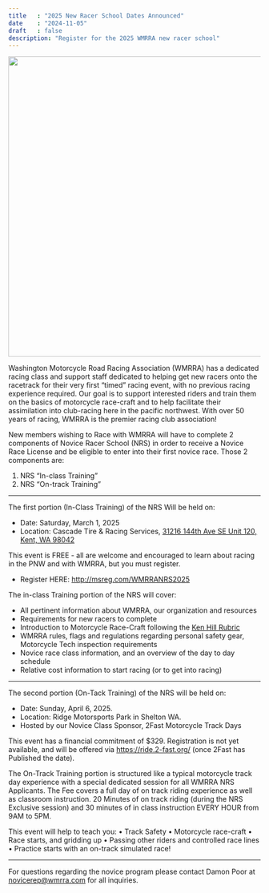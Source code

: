 ```yaml
---
title   : "2025 New Racer School Dates Announced"
date    : "2024-11-05"
draft   : false
description: "Register for the 2025 WMRRA new racer school"
---
```


<div class="news-hero-image">
  <img src="/images/2025_NRS.jpg" width="600">
</div>


Washington Motorcycle Road Racing Association (WMRRA) has a dedicated racing class and support staff dedicated to helping get new racers onto the racetrack for their very first “timed” racing event, with no previous racing experience required. Our goal is to support interested riders and train them on the basics of motorcycle race-craft and to help facilitate their assimilation into club-racing here in the pacific northwest.  With over 50 years of racing, WMRRA is the premier racing club association!

New members wishing to Race with WMRRA will have to complete 2 components of Novice Racer School (NRS) in order to receive a Novice Race License and be eligible to enter into their first novice race. Those 2 components are: 
1) NRS “In-class Training” 
2) NRS “On-track Training”

---

The first portion (In-Class Training) of the NRS Will be held on: 
* Date: Saturday, March 1, 2025
* Location: Cascade Tire & Racing Services, 
[31216 144th Ave SE Unit 120, Kent, WA 98042](https://maps.app.goo.gl/34F4NXrZVLpimAEE9)

This event is FREE - all are welcome and encouraged to learn about racing in the PNW and with WMRRA, but you must register.
* Register HERE: http://msreg.com/WMRRANRS2025

The in-class Training portion of the NRS will cover:
* All pertinent information about WMRRA, our organization and resources
* Requirements for new racers to complete
* Introduction to Motorcycle Race-Craft following the [Ken Hill Rubric](https://substack.com/@kenhill)
* WMRRA rules, flags and regulations regarding personal safety gear, Motorcycle Tech inspection requirements
* Novice race class information, and an overview of the day to day schedule 
* Relative cost information to start racing (or to get into racing)

---

The second portion (On-Tack Training) of the NRS will be held on:
* Date: Sunday, April 6, 2025.  
* Location: Ridge Motorsports Park in Shelton WA.  
* Hosted by our Novice Class Sponsor, 2Fast Motorcycle Track Days

This event has a financial commitment of $329.  Registration is not yet available, and will be offered via https://ride.2-fast.org/ (once 2Fast has Published the date).

The On-Track Training portion is structured like a typical motorcycle track day experience with a special dedicated session for all WMRRA NRS Applicants.  The Fee covers a full day of on track riding experience as well as classroom instruction. 20 Minutes of on track riding (during the NRS Exclusive session) and 30 minutes of in class instruction EVERY HOUR from 9AM to 5PM.

This event will help to teach you:
•	Track Safety
•	Motorcycle race-craft 
•	Race starts, and gridding up 
•	Passing other riders and controlled race lines
•	Practice starts with an on-track simulated race! 

---

For questions regarding the novice program please contact Damon Poor at [novicerep@wmrra.com](mailto:novicerep@wmrra.com) for all inquiries.

